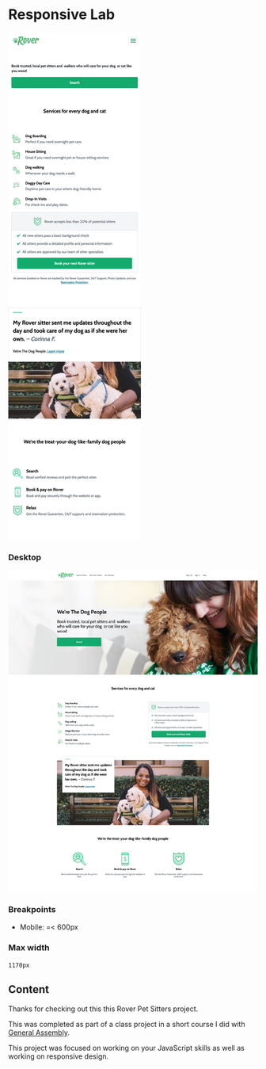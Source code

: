 # Responsive Lab

![mobile design](./rover-mobile-screenshot.png)

### Desktop

![desktop design](./rover-desktop-screenshot.png)

### Breakpoints

- Mobile: =< 600px

### Max width

`1170px`

## Content

Thanks for checking out this this Rover Pet Sitters project.

This was completed as part of a class project in a short course I did with [General Assembly](https://generalassemb.ly/students/courses/front-end-web-development-short-course/london).

This project was focused on working on your JavaScript skills as well as working on responsive design.
